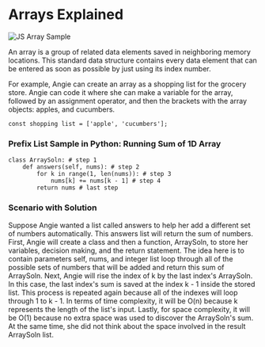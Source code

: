 # Arrays Explained

<img src="#" alt="JS Array Sample">

<p>An array is a group of related data elements saved in neighboring memory locations. 
This standard data structure contains every data element that can be entered as soon as possible by just using its index number. </p>

<p>For example, Angie can create an array as a shopping list for the grocery store. Angie can code it where she can make a variable for the array, followed by an assignment operator, and then the brackets with the array objects: apples, and cucumbers.

    const shopping list = ['apple', 'cucumbers']; 

</p>

<h3>Prefix List Sample in Python: Running Sum of 1D Array</h3>

<p>

    class ArraySoln: # step 1
        def answers(self, nums): # step 2
            for k in range(1, len(nums)): # step 3
                nums[k] += nums[k - 1] # step 4
            return nums # last step
</p>

<h3>Scenario with Solution</h3>
<p>Suppose Angie wanted a list called answers to help her add a different set of numbers automatically. This answers list will return the sum of numbers. First, Angie will create a class and then a function, ArraySoln, to store her variables, decision making, and the return statement. The idea here is to contain parameters self, nums, and integer list loop through all of the possible sets of numbers that will be added and return this sum of ArraySoln. Next, Angie will rise the index of k by the last index's ArraySoln. In this case, the last index's sum is saved at the index k - 1 inside the stored list. This process is repeated again because all of the indexes will loop through 1 to k - 1. In terms of time complexity, it will be O(n) because k represents the length of the list's input. Lastly, for space complexity, it will be O(1) because no extra space was used to discover the ArraySoln's sum. At the same time, she did not think about the space involved in the result ArraySoln list. </p>


